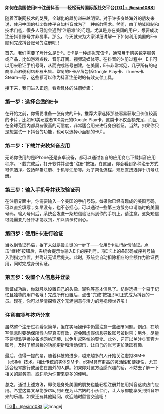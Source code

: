 **如何在美国使用E卡注册抖音——轻松玩转国际版社交平台[[TG💪+ @esim1088](https://t.me/s/esim1088)]**

随着互联网技术的发展，全球化的趋势越来越明显。对于许多身处海外的朋友来说，使用中国的社交媒体平台如抖音成为了一种新的需求。然而，由于地域限制和技术门槛，很多人可能会遇到“注册难”的问题。尤其是身在美国的用户，想要成功注册抖音账号并非易事。那么，今天就来为大家详细讲解一下如何利用美国的E卡顺利完成抖音账号的注册吧！

首先，我们需要了解什么是E卡。E卡是一种虚拟充值卡，通常用于购买数字服务或产品，比如游戏点数、音乐订阅、视频流媒体等。在抖音的注册过程中，E卡可以用来验证手机号码，从而完成账号创建。在美国，E卡非常常见，几乎所有的电商平台和便利店都有出售。常见的E卡品牌包括Google Play卡、iTunes卡、Steam卡等，这些都可以作为抖音注册时的有效支付工具。

接下来，我们进入正题，看看具体的注册步骤：

### 第一步：选择合适的E卡

在开始之前，你需要准备一张有效的E卡。推荐大家选择那些容易获取且价值较高的卡片，比如50美元或者100美元的Google Play卡。这类卡不仅金额充足，而且在全球范围内都具有很高的可信度，非常适合用来进行身份验证。当然，如果你只是想尝试一下抖音的功能，也可以选择小面额的卡片。

### 第二步：下载并安装抖音应用

无论你使用的是iPhone还是安卓设备，都可以通过各自的应用商店下载抖音应用程序。下载完成后，打开软件并点击“注册”按钮。在这里，你会看到多种注册方式可供选择，包括邮箱注册、手机号注册等。为了简化流程，建议直接选择手机号注册。

### 第三步：输入手机号并获取验证码

在注册界面中，你需要输入一个美国的手机号码。如果你已经有现成的美国号码，可以直接填写；如果没有，也不必担心，可以通过一些第三方服务申请临时的美国号码。输入号码后，系统会发送一条短信验证码到你的手机上。请注意，这条短信可能需要几分钟才能收到，所以请保持耐心。

### 第四步：使用E卡进行验证

当收到验证码后，接下来就是最关键的一步了——使用E卡进行身份验证。点击“继续”按钮后，系统会提示你输入E卡的序列号。将E卡上的条形码或序列号输入到指定位置，并确认无误后提交。此时，系统会自动扣除相应的金额作为验证费用，同时完成身份认证。

### 第五步：设置个人信息并登录

验证成功后，你就可以设置自己的头像、昵称等基本信息了。记得选择一个易于记忆且独特的用户名哦！完成所有设置后，点击“完成”按钮即可正式成为抖音的一员。现在，你可以尽情探索这个充满创意与活力的短视频世界啦！

### 注意事项与技巧分享

虽然整个注册过程看似简单，但在实际操作中仍需注意一些细节问题。例如，在填写信息时要确保所有内容真实有效，避免因虚假信息导致账号被封禁；另外，尽量不要频繁更换设备或网络环境，以免引起系统的警觉。此外，还可以关注抖音官方账号，及时了解最新的功能更新和活动资讯，让自己的账号更加活跃有趣。

最后，值得一提的是，随着科技的进步，越来越多的人开始关注虚拟SIM卡（eSIM）技术。相比传统的实体SIM卡，eSIM具有更高的灵活性和便捷性，尤其适合经常旅行或居住在国外的人群。如果你对这方面感兴趣的话，不妨去了解一下相关的服务商，或许能为你带来更多的便利。

总之，通过上述方法，即使是身处美国的朋友也能轻松注册并使用抖音这款热门应用。希望这篇文章能够帮助到正在为此苦恼的小伙伴们，让大家都能享受到抖音带来的乐趣。如果还有其他疑问，欢迎随时留言交流哦！

[[TG💪+ @esim1088](https://t.me/s/esim1088) ![Image](https://i.postimg.cc/4NQfJmqS/Snipaste-2025-05-13-00-14-12.png)]
